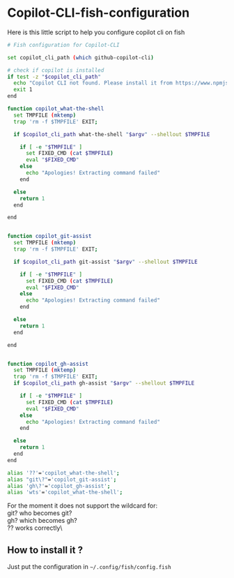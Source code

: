 # Copilot-CLI-fish-configuration
Here is this little script to help you configure copilot cli on fish

```sh
# Fish configuration for Copilot-CLI

set copilot_cli_path (which github-copilot-cli)

# check if copilot is installed
if test -z "$copilot_cli_path"
  echo "Copilot CLI not found. Please install it from https://www.npmjs.com/package/@githubnext/github-copilot-cli"
  exit 1
end

function copilot_what-the-shell
  set TMPFILE (mktemp)
  trap 'rm -f $TMPFILE' EXIT;

  if $copilot_cli_path what-the-shell "$argv" --shellout $TMPFILE

    if [ -e "$TMPFILE" ]
      set FIXED_CMD (cat $TMPFILE)
      eval "$FIXED_CMD"
    else
      echo "Apologies! Extracting command failed"
    end

  else
    return 1
  end

end


function copilot_git-assist
  set TMPFILE (mktemp)
  trap 'rm -f $TMPFILE' EXIT;

  if $copilot_cli_path git-assist "$argv" --shellout $TMPFILE

    if [ -e "$TMPFILE" ]
      set FIXED_CMD (cat $TMPFILE)
      eval "$FIXED_CMD"
    else
      echo "Apologies! Extracting command failed"
    end

  else
    return 1
  end

end


function copilot_gh-assist
  set TMPFILE (mktemp)
  trap 'rm -f $TMPFILE' EXIT;
  if $copilot_cli_path gh-assist "$argv" --shellout $TMPFILE

    if [ -e "$TMPFILE" ]
      set FIXED_CMD (cat $TMPFILE)
      eval "$FIXED_CMD"
    else
      echo "Apologies! Extracting command failed"
    end

  else
    return 1
  end
end

alias '??'='copilot_what-the-shell';
alias "git\?"='copilot_git-assist';
alias 'gh\?'='copilot_gh-assist';
alias 'wts'='copilot_what-the-shell';
```

For the moment it does not support the wildcard for:\
git? who becomes git?\
gh? which becomes gh?\
?? works correctly\


## How to install it ?

Just put the configuration in `~/.config/fish/config.fish`



